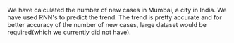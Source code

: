 We have calculated the number of new cases in Mumbai, a city in India. We have used RNN's to predict the trend. The trend is pretty accurate and 
for better accuracy of the number of new cases, large dataset would be required(which we currently did not have). 
